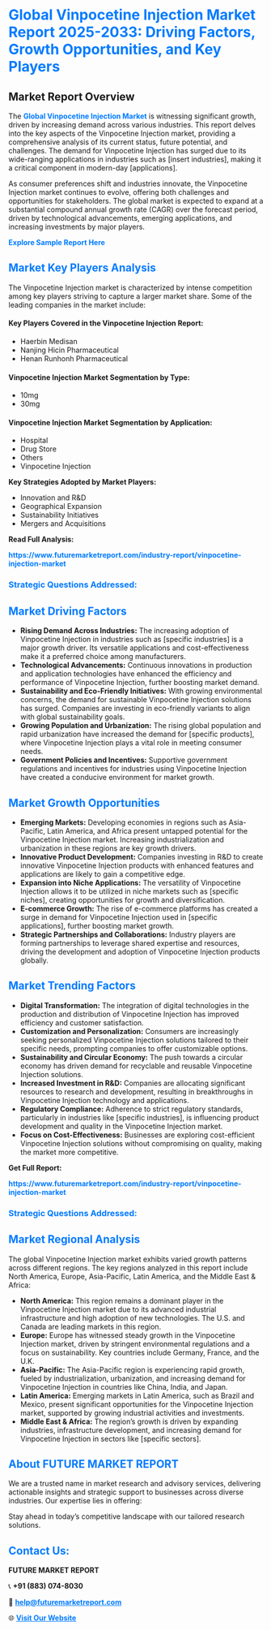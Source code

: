 <h1 style="color: #007BFF;">Global Vinpocetine Injection Market Report 2025-2033: Driving Factors, Growth Opportunities, and Key Players</h1>

<section id="overview">
<h2>Market Report Overview</h2>
<p>The <a href="https://www.futuremarketreport.com/industry-report/vinpocetine-injection-market" style="color: #007BFF; text-decoration: none;"><strong>Global Vinpocetine Injection Market</strong></a> is witnessing significant growth, driven by increasing demand across various industries. This report delves into the key aspects of the Vinpocetine Injection market, providing a comprehensive analysis of its current status, future potential, and challenges. The demand for Vinpocetine Injection has surged due to its wide-ranging applications in industries such as [insert industries], making it a critical component in modern-day [applications].</p>
<p>As consumer preferences shift and industries innovate, the Vinpocetine Injection market continues to evolve, offering both challenges and opportunities for stakeholders. The global market is expected to expand at a substantial compound annual growth rate (CAGR) over the forecast period, driven by technological advancements, emerging applications, and increasing investments by major players.</p>
</section>

<section id="overview">
<p><a href="https://www.futuremarketreport.com/request-sample/reportId=125481" style="color: #007BFF; text-decoration: none;"><strong>Explore Sample Report Here</strong></a></p>
</section>

<section id="key-players">
<h2 style="color: #007BFF;">Market Key Players Analysis</h2>
<p>The Vinpocetine Injection market is characterized by intense competition among key players striving to capture a larger market share. Some of the leading companies in the market include:</p>
<h4>Key Players Covered in the Vinpocetine Injection Report:</h4>
<ul><li>Haerbin Medisan</li><li>Nanjing Hicin Pharmaceutical</li><li>Henan Runhonh Pharmaceutical</li></ul>
<h4>Vinpocetine Injection Market Segmentation by Type:</h4>
<ul><li>10mg</li><li>30mg</li></ul>

<h4>Vinpocetine Injection Market Segmentation by Application:</h4>
<ul><li>Hospital</li><li>Drug Store</li><li>Others</li><li>Vinpocetine Injection</li></ul>
<p><strong>Key Strategies Adopted by Market Players:</strong></p>
<ul>
<li>Innovation and R&D</li>
<li>Geographical Expansion</li>
<li>Sustainability Initiatives</li>
<li>Mergers and Acquisitions</li>
</ul>
</section>

<section>
<p><strong>Read Full Analysis: </strong></p><a href="https://www.futuremarketreport.com/industry-report/vinpocetine-injection-market" style="color: #007BFF; text-decoration: none;"><strong>https://www.futuremarketreport.com/industry-report/vinpocetine-injection-market</strong></a>
<h3 style="color: #007BFF;">Strategic Questions Addressed:</h3>
</section>

<section id="driving-factors">
<h2 style="color: #007BFF;">Market Driving Factors</h2>
<ul>
<li><strong>Rising Demand Across Industries:</strong> The increasing adoption of Vinpocetine Injection in industries such as [specific industries] is a major growth driver. Its versatile applications and cost-effectiveness make it a preferred choice among manufacturers.</li>
<li><strong>Technological Advancements:</strong> Continuous innovations in production and application technologies have enhanced the efficiency and performance of Vinpocetine Injection, further boosting market demand.</li>
<li><strong>Sustainability and Eco-Friendly Initiatives:</strong> With growing environmental concerns, the demand for sustainable Vinpocetine Injection solutions has surged. Companies are investing in eco-friendly variants to align with global sustainability goals.</li>
<li><strong>Growing Population and Urbanization:</strong> The rising global population and rapid urbanization have increased the demand for [specific products], where Vinpocetine Injection plays a vital role in meeting consumer needs.</li>
<li><strong>Government Policies and Incentives:</strong> Supportive government regulations and incentives for industries using Vinpocetine Injection have created a conducive environment for market growth.</li>
</ul>
</section>

<section id="growth-opportunities">
<h2 style="color: #007BFF;">Market Growth Opportunities</h2>
<ul>
<li><strong>Emerging Markets:</strong> Developing economies in regions such as Asia-Pacific, Latin America, and Africa present untapped potential for the Vinpocetine Injection market. Increasing industrialization and urbanization in these regions are key growth drivers.</li>
<li><strong>Innovative Product Development:</strong> Companies investing in R&D to create innovative Vinpocetine Injection products with enhanced features and applications are likely to gain a competitive edge.</li>
<li><strong>Expansion into Niche Applications:</strong> The versatility of Vinpocetine Injection allows it to be utilized in niche markets such as [specific niches], creating opportunities for growth and diversification.</li>
<li><strong>E-commerce Growth:</strong> The rise of e-commerce platforms has created a surge in demand for Vinpocetine Injection used in [specific applications], further boosting market growth.</li>
<li><strong>Strategic Partnerships and Collaborations:</strong> Industry players are forming partnerships to leverage shared expertise and resources, driving the development and adoption of Vinpocetine Injection products globally.</li>
</ul>
</section>

<section id="trending-factors">
<h2 style="color: #007BFF;">Market Trending Factors</h2>
<ul>
<li><strong>Digital Transformation:</strong> The integration of digital technologies in the production and distribution of Vinpocetine Injection has improved efficiency and customer satisfaction.</li>
<li><strong>Customization and Personalization:</strong> Consumers are increasingly seeking personalized Vinpocetine Injection solutions tailored to their specific needs, prompting companies to offer customizable options.</li>
<li><strong>Sustainability and Circular Economy:</strong> The push towards a circular economy has driven demand for recyclable and reusable Vinpocetine Injection solutions.</li>
<li><strong>Increased Investment in R&D:</strong> Companies are allocating significant resources to research and development, resulting in breakthroughs in Vinpocetine Injection technology and applications.</li>
<li><strong>Regulatory Compliance:</strong> Adherence to strict regulatory standards, particularly in industries like [specific industries], is influencing product development and quality in the Vinpocetine Injection market.</li>
<li><strong>Focus on Cost-Effectiveness:</strong> Businesses are exploring cost-efficient Vinpocetine Injection solutions without compromising on quality, making the market more competitive.</li>
</ul>
</section>

<section>
<p><strong>Get Full Report: </strong></p><a href="https://www.futuremarketreport.com/industry-report/vinpocetine-injection-market" style="color: #007BFF; text-decoration: none;"><strong>https://www.futuremarketreport.com/industry-report/vinpocetine-injection-market</strong></a>
<h3 style="color: #007BFF;">Strategic Questions Addressed:</h3>
</section>


<section id="regional-analysis">
<h2 style="color: #007BFF;">Market Regional Analysis</h2>
<p>The global Vinpocetine Injection market exhibits varied growth patterns across different regions. The key regions analyzed in this report include North America, Europe, Asia-Pacific, Latin America, and the Middle East & Africa:</p>
<ul>
<li><strong>North America:</strong> This region remains a dominant player in the Vinpocetine Injection market due to its advanced industrial infrastructure and high adoption of new technologies. The U.S. and Canada are leading markets in this region.</li>
<li><strong>Europe:</strong> Europe has witnessed steady growth in the Vinpocetine Injection market, driven by stringent environmental regulations and a focus on sustainability. Key countries include Germany, France, and the U.K.</li>
<li><strong>Asia-Pacific:</strong> The Asia-Pacific region is experiencing rapid growth, fueled by industrialization, urbanization, and increasing demand for Vinpocetine Injection in countries like China, India, and Japan.</li>
<li><strong>Latin America:</strong> Emerging markets in Latin America, such as Brazil and Mexico, present significant opportunities for the Vinpocetine Injection market, supported by growing industrial activities and investments.</li>
<li><strong>Middle East & Africa:</strong> The region’s growth is driven by expanding industries, infrastructure development, and increasing demand for Vinpocetine Injection in sectors like [specific sectors].</li>
</ul>
</section>

<footer>
<h2 style="color: #007BFF;">About FUTURE MARKET REPORT</h2>
<p>We are a trusted name in market research and advisory services, delivering actionable insights and strategic support to businesses across diverse industries. Our expertise lies in offering:</p>

<p>Stay ahead in today’s competitive landscape with our tailored research solutions.</p>

<h2 style="color: #007BFF;">Contact Us:</h2>
<p><strong>FUTURE MARKET REPORT</strong></p>
<p>📞 <strong>+91 (883) 074-8030</strong></p>
<p>📧 <strong><a href="mailto:help@futuremarketreport.com" style="color: #007BFF;">help@futuremarketreport.com</a></strong></p>
<p>🌐 <strong><a href="https://www.futuremarketreport.com/" style="color: #007BFF;">Visit Our Website</a></strong></p>
</footer>